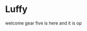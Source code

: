 # Luffy
welcome
gear five is here and it is op 
 
 
     
  
          
                            
                            
                                         
                                                             
                                    
                                    
                       
           
     
 
